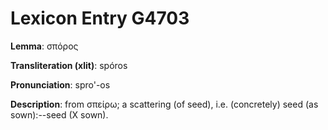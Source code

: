 # Lexicon Entry G4703

**Lemma**: σπόρος

**Transliteration (xlit)**: spóros

**Pronunciation**: spro'-os

**Description**:
from σπείρω; a scattering (of seed), i.e. (concretely) seed (as sown):--seed (X sown).

